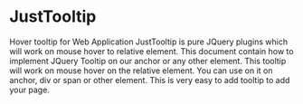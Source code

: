 # JustTooltip
Hover tooltip for Web Application
JustTooltip  is pure JQuery plugins which will work on mouse hover to relative element. This document  contain how to implement JQuery Tooltip on our anchor or any other element. 
This tooltip will work on mouse hover on the relative element. You can use on it on anchor, div or span or other element. This is very easy to add tooltip to add your page.
